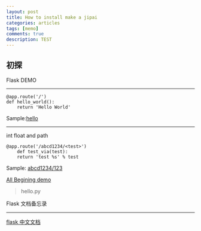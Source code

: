 ```yaml
---
layout: post
title: How to install make a jipai
categories: articles
tags: [memo]
comments: true
description: TEST
---
```


初探
----
Flask DEMO
***
    @app.route('/')
    def hello_world():
        return 'Hello World'
Sample:[hello](http://demo.jzorrof.info/hello "hello")

***
int float and path

    @app.route('/abcd1234/<test>')
        def test_via(test):
        return 'test %s' % test
Sample: [abcd1234/123](http://demo.jzorrof.info/abcd1234/123)

[All Begining demo](https://github.com/jzorrof/web_project)

>hello.py


Flask 文档备忘录

***
[flask 中文文档](http://docs.jinkan.org/docs/flask/)
